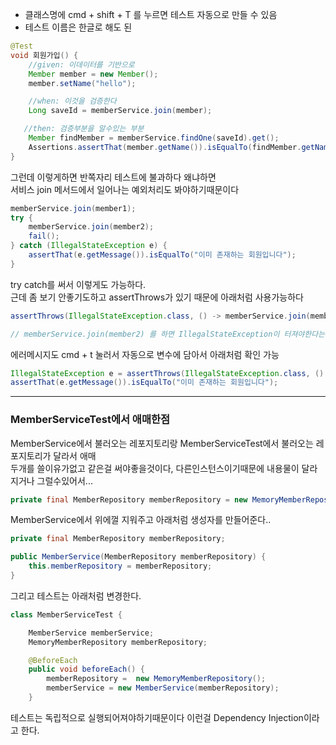 - 클래스명에 cmd + shift + T 를 누르면 테스트 자동으로 만들 수 있음
- 테스트 이름은 한글로 해도 된
```java
@Test
void 회원가입() {
    //given: 이데이터를 기반으로
    Member member = new Member();
    member.setName("hello");

    //when: 이것을 검증한다
    Long saveId = memberService.join(member);

   //then: 검증부분을 알수있는 부분
    Member findMember = memberService.findOne(saveId).get();
    Assertions.assertThat(member.getName()).isEqualTo(findMember.getName());
}
```

그런데 이렇게하면 반쪽자리 테스트에 불과하다 왜냐하면   
서비스 join 메서드에서 일어나는 예외처리도 봐야하기때문이다

```java
memberService.join(member1);
try {
    memberService.join(member2);
    fail();
} catch (IllegalStateException e) {
    assertThat(e.getMessage()).isEqualTo("이미 존재하는 회원입니다");
}
```
try catch를 써서 이렇게도 가능하다.   
근데 좀 보기 안좋기도하고 assertThrows가 있기 때문에 아래처럼 사용가능하다
```java
assertThrows(IllegalStateException.class, () -> memberService.join(member2));

// memberService.join(member2) 를 하면 IllegalStateException이 터져야한다는 뜻이다.
```
에러메시지도 cmd + t 눌러서 자동으로 변수에 담아서 아래처럼 확인 가능
```java
IllegalStateException e = assertThrows(IllegalStateException.class, () -> memberService.join(member2));
assertThat(e.getMessage()).isEqualTo("이미 존재하는 회원입니다");
```

---

### MemberServiceTest에서 애매한점

MemberService에서 불러오는 레포지토리랑 MemberServiceTest에서 불러오는 레포지토리가 달라서 애매    
두개를 쓸이유가없고 같은걸 써야좋을것이다, 다른인스턴스이기때문에 내용물이 달라지거나 그럴수있어서...   
```java
private final MemberRepository memberRepository = new MemoryMemberRepository();
```
MemberService에서 위에껄 지워주고 아래처럼 생성자를 만들어준다..   
```java
private final MemberRepository memberRepository;

public MemberService(MemberRepository memberRepository) {
    this.memberRepository = memberRepository;
}
```
그리고 테스트는 아래처럼 변경한다.
```java
class MemberServiceTest {

    MemberService memberService;
    MemoryMemberRepository memberRepository;

    @BeforeEach
    public void beforeEach() {
        memberRepository =  new MemoryMemberRepository();
        memberService = new MemberService(memberRepository);
    }
```
테스트는 독립적으로 실행되어져야하기때문이다
이런걸 Dependency Injection이라고 한다.
